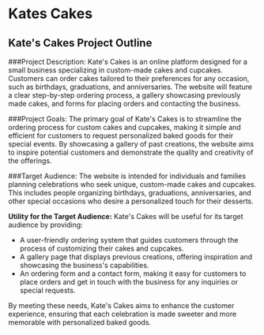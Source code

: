 # Kates Cakes
## Kate's Cakes Project Outline

###Project Description:
Kate's Cakes is an online platform designed for a small business specializing in custom-made cakes and cupcakes. Customers can order cakes tailored to their preferences for any occasion, such as birthdays, graduations, and anniversaries. The website will feature a clear step-by-step ordering process, a gallery showcasing previously made cakes, and forms for placing orders and contacting the business.

###Project Goals:
The primary goal of Kate's Cakes is to streamline the ordering process for custom cakes and cupcakes, making it simple and efficient for customers to request personalized baked goods for their special events. By showcasing a gallery of past creations, the website aims to inspire potential customers and demonstrate the quality and creativity of the offerings.

###Target Audience:
The website is intended for individuals and families planning celebrations who seek unique, custom-made cakes and cupcakes. This includes people organizing birthdays, graduations, anniversaries, and other special occasions who desire a personalized touch for their desserts.

**Utility for the Target Audience:**
Kate's Cakes will be useful for its target audience by providing:
- A user-friendly ordering system that guides customers through the process of customizing their cakes and cupcakes.
- A gallery page that displays previous creations, offering inspiration and showcasing the business's capabilities.
- An ordering form and a contact form, making it easy for customers to place orders and get in touch with the business for any inquiries or special requests.

By meeting these needs, Kate's Cakes aims to enhance the customer experience, ensuring that each celebration is made sweeter and more memorable with personalized baked goods.
